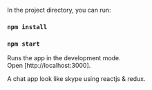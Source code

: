 In the project directory, you can run:

### `npm install`
### `npm start`

Runs the app in the development mode.<br>
Open [http://localhost:3000].

A chat app look like skype using reactjs & redux.<br>
